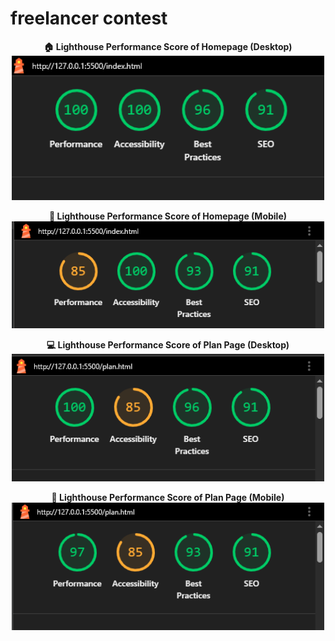 # freelancer contest

<p align="center">
  <strong>🏠 Lighthouse Performance Score of Homepage (Desktop)</strong><br>
  <img src="assets/screenshots/homepage desktop score.PNG/" width="500" alt="Lighthouse performance score after optimization">
</p>

<p align="center">
<strong>📱 Lighthouse Performance Score of Homepage (Mobile)</strong><br>
  <img src="assets/screenshots/homepage mobile score.PNG/" width="500" alt="Lighthouse performance score after optimization">
</p>

<p align="center">
  <strong>💻 Lighthouse Performance Score of Plan Page (Desktop)</strong><br>
  <img src="assets/screenshots/plan page desktop score.PNG/" width="500" alt="Lighthouse performance score after optimization">
</p>

<p align="center">
  <strong>📱 Lighthouse Performance Score of Plan Page (Mobile)</strong><br>
  <img src="assets/screenshots/plan page mobile score.PNG/" width="500" alt="Lighthouse performance score after optimization">
</p>

